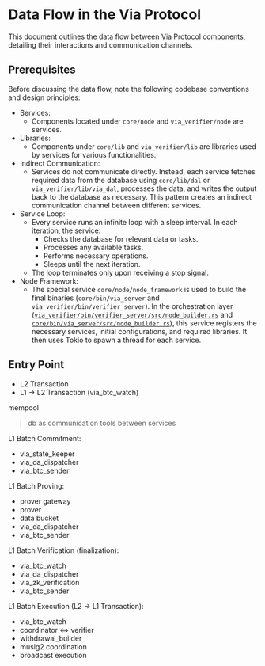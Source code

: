# Data Flow in the Via Protocol

This document outlines the data flow between Via Protocol components, detailing their interactions and communication channels.

## Prerequisites

Before discussing the data flow, note the following codebase conventions and design principles:

- Services:
  - Components located under `core/node` and `via_verifier/node` are services.
- Libraries:
  - Components under `core/lib` and `via_verifier/lib` are libraries used by services for various functionalities.
- Indirect Communication:
  - Services do not communicate directly. Instead, each service fetches required data from the database using `core/lib/dal` or `via_verifier/lib/via_dal`, processes the data, and writes the output back to the database as necessary. This pattern creates an indirect communication channel between different services.
- Service Loop:
  - Every service runs an infinite loop with a sleep interval. In each iteration, the service:
    - Checks the database for relevant data or tasks.
    - Processes any available tasks.
    - Performs necessary operations.
    - Sleeps until the next iteration.
  - The loop terminates only upon receiving a stop signal.
- Node Framework:
  - The special service `core/node/node_framework` is used to build the final binaries (`core/bin/via_server` and `via_verifier/bin/verifier_server`). In the orchestration layer ([`via_verifier/bin/verifier_server/src/node_builder.rs`](../../via_verifier/bin/verifier_server/src/node_builder.rs) and [`core/bin/via_server/src/node_builder.rs`](../../core/bin/via_server/src/node_builder.rs)), this service registers the necessary services, initial configurations, and required libraries. It then uses Tokio to spawn a thread for each service.

## Entry Point

- L2 Transaction
- L1 -> L2 Transaction (via_btc_watch)

mempool

> db as communication tools between services

L1 Batch Commitment:

- via_state_keeper
- via_da_dispatcher
- via_btc_sender

L1 Batch Proving:

- prover gateway
- prover
- data bucket
- via_da_dispatcher
- via_btc_sender

L1 Batch Verification (finalization):

- via_btc_watch
- via_da_dispatcher
- via_zk_verification
- via_btc_sender

L1 Batch Execution (L2 -> L1 Transaction):
- via_btc_watch
- coordinator <=> verifier
- withdrawal_builder
- musig2 coordination
- broadcast execution
